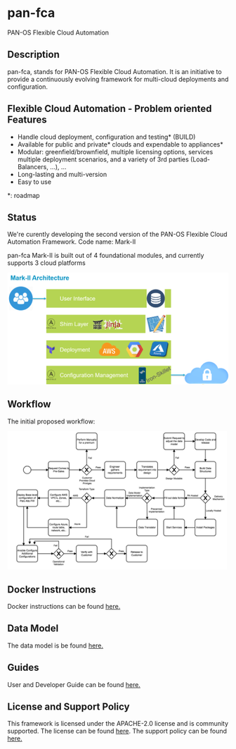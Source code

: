 
# pan-fca
PAN-OS Flexible Cloud Automation

## Description

pan-fca, stands for PAN-OS Flexible Cloud Automation. It is an initiative to provide a continuously evolving framework for multi-cloud deployments and configuration.

## Flexible Cloud Automation - Problem oriented Features

- Handle cloud deployment, configuration and testing* (BUILD)
- Available for public and private* clouds and expendable to appliances*
- Modular: greenfield/brownfield, multiple licensing options, services multiple deployment scenarios, and a variety of 3rd parties (Load-Balancers, …), …
- Long-lasting and multi-version
- Easy to use

*: roadmap


## Status
We're curently developing the second version of the PAN-OS Flexible Cloud Automation Framework.
Code name: Mark-II

pan-fca Mark-II is built out of 4 foundational modules, and currently supports 3 cloud platforms 

<p float="left">
  <img src="/images/MarkIIArchi.PNG" width="600" />
</p>

## Workflow
The initial proposed workflow:

<p float="left">
  <img src="/images/workflow.png" width="500" />
</p>

## Docker Instructions

Docker instructions can be found [here.](./docs/Docker_Instructions_Readme.md)


## Data Model

The data model is be found [here.](./docs/DATA_MODEL.md)


## Guides
User and Developer Guide can be found [here.](./docs/overview.md)


## License and Support Policy
This framework is licensed under the APACHE-2.0 license and is community supported. The license can be found [here](./LICENSE). The support policy can be found [here.](./SUPPORT_POLICY)
